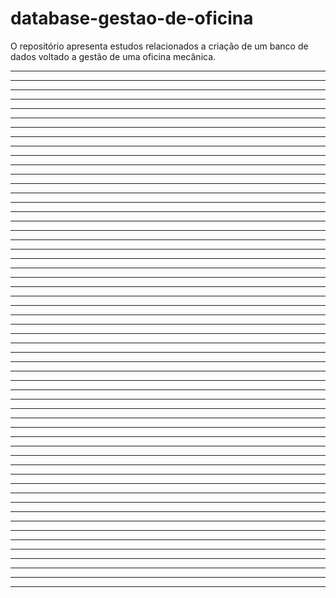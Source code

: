 # database-gestao-de-oficina
O repositório apresenta estudos relacionados a criação de um banco de dados voltado a gestão de uma oficina mecânica.


-----
-----
-----
----------
-----
-----
-----
-----
-----
-----
-----
----------
-----
-----
-----
-----
-----
-----
-----
----------
-----
-----
-----
-----
-----
-----
-----
----------
-----
-----
-----
-----
-----
-----
-----
----------
-----
-----
-----
-----
-----
-----
-----
----------
-----
-----
-----
-----
-----
-----
-----
----------
-----
-----
-----
-----
